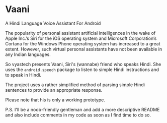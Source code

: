 # Vaani
A Hindi Language Voice Assistant For Android

The popularity of personal assistant artificial intelligences in the wake of 
Apple Inc.’s Siri for the iOS operating system and Microsoft Corporation’s Cortana 
for the Windows Phone operating system has increased to a great extent.
However, such virtual personal assistants have not been available in any Indian languages.

So vyastech presents Vaani, Siri's (wannabe) friend who speaks Hindi. She uses the 
<code>android.speech</code> package to listen to simple Hindi instructions and to
speak in Hindi. 

The project uses a rather simplified method of parsing simple Hindi sentences to 
provide an appropriate response. 

Please note that his is only a working prototype. 


P.S. I'll be a noob-friendly gentleman and add a more descriptive README and also include
comments in my code as soon as I find time to do so. 
